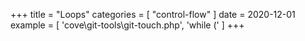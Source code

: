 +++
title = "Loops"
categories = [ "control-flow" ]
date = 2020-12-01
example = [
   'cove\git-tools\git-touch.php', 'while ('
]
+++
